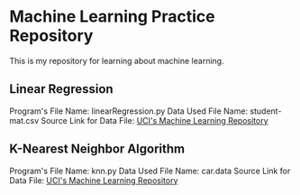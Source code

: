 # Machine Learning Practice Repository
This is my repository for learning about machine learning.

## Linear Regression
Program's File Name: linearRegression.py
Data Used File Name: student-mat.csv
Source Link for Data File: [UCI's Machine Learning Repository](https://archive.ics.uci.edu/ml/datasets/Student+Performance)

## K-Nearest Neighbor Algorithm 
Program's File Name: knn.py
Data Used File Name: car.data
Source Link for Data File: [UCI's Machine Learning Repository](https://archive.ics.uci.edu/ml/datasets/car+evaluation)
